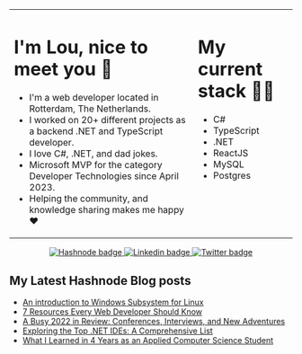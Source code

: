 <table align="center"><tr><td valign="top" width="65%">

# I'm Lou, nice to meet you 👋

* I'm a web developer located in Rotterdam, The Netherlands.
* I worked on 20+ different projects as a backend .NET and TypeScript developer.
* I love C#, .NET, and dad jokes.
* Microsoft MVP for the category Developer Technologies since April 2023.
* Helping the community, and knowledge sharing makes me happy ❤️

</td><td valign="top" width="35%">

# My current stack 👩‍💻
* C#
* TypeScript
* .NET
* ReactJS
* MySQL
* Postgres

</tr></tr></table>

<p align="center">
 <a href="https://hashnode.com/@lovelacecoding">
   <img src="https://img.shields.io/badge/Hashnode-2962FF?style=for-the-badge&logo=hashnode&logoColor=white" alt="Hashnode badge"/>
 </a>
 <a href="https://www.linkedin.com/in/louelladev/">
   <img src="https://img.shields.io/badge/linkedin-%230077B5.svg?style=for-the-badge&logo=linkedin&logoColor=white" alt="Linkedin badge"/>
 </a>
 <a href="https://twitter.com/lovelacecoding">
   <img src="https://img.shields.io/badge/Twitter-1DA1F2?style=for-the-badge&logo=twitter&logoColor=white" alt="Twitter badge" />
 </a>
</p>

## My Latest Hashnode Blog posts
 <!-- BLOG-POST-LIST:START -->
- [An introduction to Windows Subsystem for Linux](https://lovelacecoding.hashnode.dev/an-introduction-to-windows-subsystem-for-linux)
- [7 Resources Every Web Developer Should Know](https://lovelacecoding.hashnode.dev/7-resources-every-web-developer-should-know)
- [A Busy 2022 in Review: Conferences, Interviews, and New Adventures](https://lovelacecoding.hashnode.dev/a-busy-2022-in-review-conferences-interviews-and-new-adventures)
- [Exploring the Top .NET IDEs: A Comprehensive List](https://lovelacecoding.hashnode.dev/exploring-the-top-net-ides)
- [What I Learned in 4 Years as an Applied Computer Science Student](https://lovelacecoding.hashnode.dev/what-i-learned-in-4-years-as-an-applied-computer-science-student)
<!-- BLOG-POST-LIST:END -->
 



